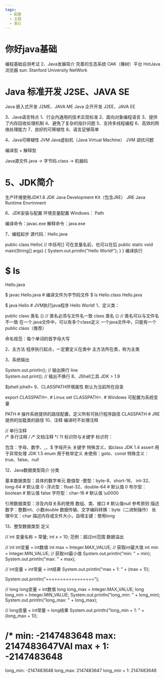 ```yaml
---
tags:
  - 配置
  - 主题
  - 索引
---
```


# 你好java基础
编程基础自测考试
2、Java发展简介
完善的生态系统
OAK（橡树）平台
HotJava浏览器
sun: Stanford University NetWork

# Java 标准开发 J2SE、JAVA SE
Java 嵌入式开发 J2ME、JAVA ME
Java 企开开发 J2EE、JAVA EE

3、Java语言特点
1、行业内通用的技术实现标准
2、面向对象编程语言
3、提供了内存回收处理机制
4、避免了复杂的指针问题
5、支持多线程编程
6、高效的网络处理能力
7、良好的可移植性
8、语言足够简单

4、Java可移植性
JVM Java虚拟机（Java Virtual Machine）
JVM 调优问题

编译型 + 解释型

Java源文件.java -> 字节码.class -> 机器码

# 5、JDK简介
生产环境使用JDK1.8
JDK Java Development Kit（包含JRE）
JRE Java Runtime Envrinment

6、JDK安装与配置
环境变量配置
Windows： Path

编译命令：javac.exe
解释命令：java.exe

7、编程起步
源代码：Hello.java


public class Hello{
// 中括号[] 可在变量名前，也可以在后
public static void main(String[] args) {
System.out.println("Hello World!");
}
}
编译执行


# $ ls
Hello.java

$ javac Hello.java  # 编译文件为字节码文件
$ ls
Hello.class Hello.java

$ java Hello        # JVM执行java程序
Hello World!
1、定义类：


public class 类名 {}   // 类名必须与文件名一致
class 类名 {}          // 类名可以与文件名不一致
在一个.java文件中，可以有多个class定义
一个java文件中，只能有一个public class（推荐）

命名规范：每个单词的首字母大写

2、主方法
程序执行起点，一定要定义在类中
主方法所在类，称为主类

3、系统输出


System.out.println();  // 输出换行  line  
System.out.print();    // 输出不换行
8、JShell工具
JDK > 1.9


$jshell
jshell>
9、CLASSPATH环境属性
默认为当前所在目录


export CLASSPATH=.  # Linux
set CLASSPATH=.     # Windows 可配置为系统变量

PATH       # 操作系统提供的路径配置，定义所有可执行程序路径
CLASSPATH  # JRE提供的加载类的路径
10、注释
编译时不处理注释


// 单行注释  
/* 多行注释 */
/** 文档注释 */
11 标识符与关键字
标识符：


包含：字母、数字、_、$
字母开头
关键字
特殊含义，如class
JDK 1.4 assert 用于异常处理
JDK 1.5 enum 用于枚举定义
未使用：goto、const
特殊含义：true、false、null

12、Java数据类型简介
分类


基本数据类型：具体的数字单元
数值型
-整型：byte-8、short-16、
int-32、long-64          # 默认值 0
-浮点型：float-32、double-64     # 默认值 0
布尔型：boolean                     # 默认值 false
字符型：char-16                     # 默认值 \u0000

引用数据类型：涉及内存关系的使用
数组、类、接口                       # 默认值null
参考原则
描述数字：整数int、小数double
数据传输、文字编码转换：byte（二进制操作）
处理中文：char
描述内存或文件大小，自增主键：使用long

13、整型数据类型
定义


// int 变量名称 = 常量;
int x = 10;
范例：超过int范围
数据溢出


// int int变量 = int数值
int max = Integer.MAX_VALUE;    // 获取int最大值
int min = Integer.MIN_VALUE;    // 获取int最小值
System.out.println("min: " + min);
System.out.println("max: " + max);

// int变量 + int常量 = int结果
System.out.println("max + 1: " + (max + 1));

System.out.println("=================");

// long long变量 = int数值
long long_max = Integer.MAX_VALUE;
long long_min = Integer.MIN_VALUE;
System.out.println("long_min: " + long_min);
System.out.println("long_max: " + long_max);

// long变量 + int常量 = long结果
System.out.println("long_min + 1: " + (long_max + 1));

/*
min: -2147483648
max: 2147483647VAl
max + 1: -2147483648
=================
long_min: -2147483648
long_max: 2147483647
long_min + 1: 2147483648
